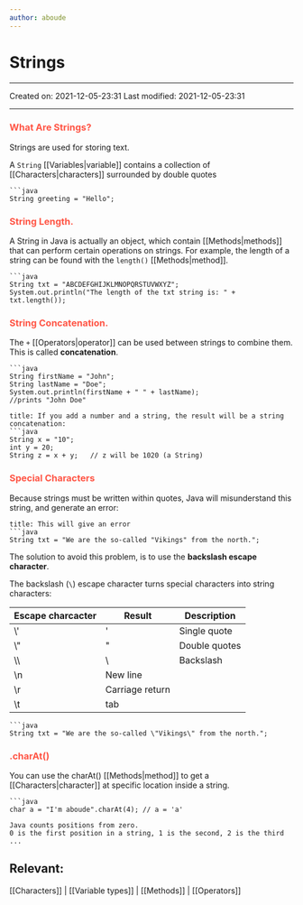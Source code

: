 ```yaml
---
author: aboude
---
```

# Strings
---

Created on: 2021-12-05-23:31
Last modified: 2021-12-05-23:31

---

### <span style="color: #ff5545;text-transform: capitalize;">What are strings?</span>
Strings are used for storing text.

A `String` [[Variables|variable]] contains a collection of [[Characters|characters]] surrounded by double quotes

```ad-example
```java
String greeting = "Hello";
```

### <span style="color: #ff5545;text-transform: capitalize;">String length.</span>
A String in Java is actually an object, which contain [[Methods|methods]] that can perform certain operations on strings. For example, the length of a string can be found with the `length()` [[Methods|method]].
```ad-example
```java
String txt = "ABCDEFGHIJKLMNOPQRSTUVWXYZ";
System.out.println("The length of the txt string is: " + txt.length());
```

### <span style="color: #ff5545;text-transform: capitalize;">String concatenation.</span>
The `+` [[Operators|operator]] can be used between strings to combine them. This is called **concatenation**.

```ad-example
```java
String firstName = "John";
String lastName = "Doe";
System.out.println(firstName + " " + lastName); 
//prints "John Doe"
```

```ad-note
title: If you add a number and a string, the result will be a string concatenation:
```java
String x = "10";
int y = 20;
String z = x + y;   // z will be 1020 (a String)
```

### <span style="color: #ff5545;text-transform: capitalize;">Special Characters</span>

Because strings must be written within quotes, Java will misunderstand this string, and generate an error:

```ad-warning
title: This will give an error
```java
String txt = "We are the so-called "Vikings" from the north.";
```

The solution to avoid this problem, is to use the **backslash escape character**.

The backslash (`\`) escape character turns special characters into string characters:

| Escape charcacter | Result          | Description   |
| ----------------- | --------------- | ------------- |
| \\'               | '               | Single quote  |
| \\"               | "               | Double quotes |
| \\\\              | \               | Backslash     |
| \n                | New line        |               |
| \r                | Carriage return |               |
| \t                | tab             |               |

```ad-example
```java
String txt = "We are the so-called \"Vikings\" from the north.";
```

### <span style="color: #ff5545;">.charAt()</span>

You can use the charAt() [[Methods|method]] to get a [[Characters|character]] at specific location inside a string.

```ad-example
```java
char a = "I'm aboude".charAt(4); // a = 'a'
```
```ad-note
Java counts positions from zero.  
0 is the first position in a string, 1 is the second, 2 is the third ...
```

## Relevant:
[[Characters]] | [[Variable types]] | [[Methods]] | [[Operators]]